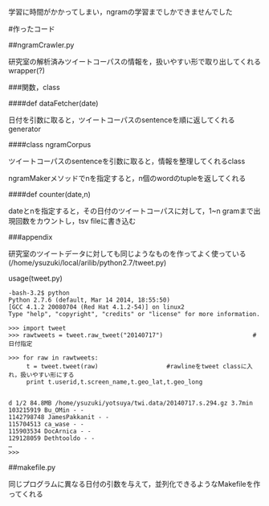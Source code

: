 学習に時間がかかってしまい，ngramの学習までしかできませんでした

#作ったコード

##ngramCrawler.py

研究室の解析済みツイートコーパスの情報を，扱いやすい形で取り出してくれるwrapper(?)

###関数，class

####def dataFetcher(date)

日付を引数に取ると，ツイートコーパスのsentenceを順に返してくれるgenerator

####class ngramCorpus

ツイートコーパスのsentenceを引数に取ると，情報を整理してくれるclass

ngramMakerメソッドでnを指定すると，n個のwordのtupleを返してくれる

####def counter(date,n)

dateとnを指定すると，その日付のツイートコーパスに対して，1~n gramまで出現回数をカウントし，tsv fileに書き込む

###appendix

研究室のツイートデータに対しても同じようなものを作ってよく使っている(/home/ysuzuki/local/arilib/python2.7/tweet.py)

usage(tweet.py)

```
-bash-3.2$ python
Python 2.7.6 (default, Mar 14 2014, 18:55:50) 
[GCC 4.1.2 20080704 (Red Hat 4.1.2-54)] on linux2
Type "help", "copyright", "credits" or "license" for more information.

>>> import tweet
>>> rawtweets = tweet.raw_tweet("20140717")                         #日付指定

>>> for raw in rawtweets:
     t = tweet.tweet(raw)					#rawlineをtweet classに入れ，扱いやすい形にする
     print t.userid,t.screen_name,t.geo_lat,t.geo_long           

 
d 1/2 84.8MB /home/ysuzuki/yotsuya/twi.data/20140717.s.294.gz 3.7min
103215919 Bu_OMin - -
1142798748 JamesPakkanit - -
115704513 ca_wase - -
115903534 DocArnica - -
129128059 Dethtooldo - -
…
>>> 

```

##makefile.py

同じプログラムに異なる日付の引数を与えて，並列化できるようなMakefileを作ってくれる